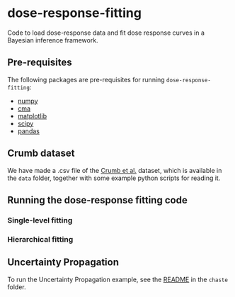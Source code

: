 # dose-response-fitting
Code to load dose-response data and fit dose response curves in a Bayesian inference framework.

## Pre-requisites

The following packages are pre-requisites for running `dose-response-fitting`:
 * [numpy](http://www.numpy.org/)
 * [cma](https://www.lri.fr/~hansen/cmaes_inmatlab.html#python)
 * [matplotlib](http://matplotlib.org/)
 * [scipy](https://www.scipy.org/)
 * [pandas](http://pandas.pydata.org/)

## Crumb dataset

We have made a .csv file of the [Crumb et al.](http://dx.doi.org/10.1016/j.vascn.2016.03.009) dataset, which is available in the `data` folder, together with some example python scripts for reading it.

## Running the dose-response fitting code

### Single-level fitting

### Hierarchical fitting

## Uncertainty Propagation

To run the Uncertainty Propagation example, see the [README](chaste/README.md) in the `chaste` folder.
